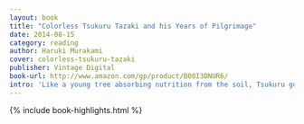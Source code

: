 ```yaml
---
layout: book
title: "Colorless Tsukuru Tazaki and his Years of Pilgrimage"
date: 2014-08-15
category: reading
author: Haruki Murakami
cover: colorless-tsukuru-tazaki
publisher: Vintage Digital
book-url: http://www.amazon.com/gp/product/B00I3DNUR6/
intro: 'Like a young tree absorbing nutrition from the soil, Tsukuru got the sustenance he needed as an adolescent from this group, using it as necessary food to grow, storing what was left as an emergency heat source inside him.'
---
```


{% include book-highlights.html %}
